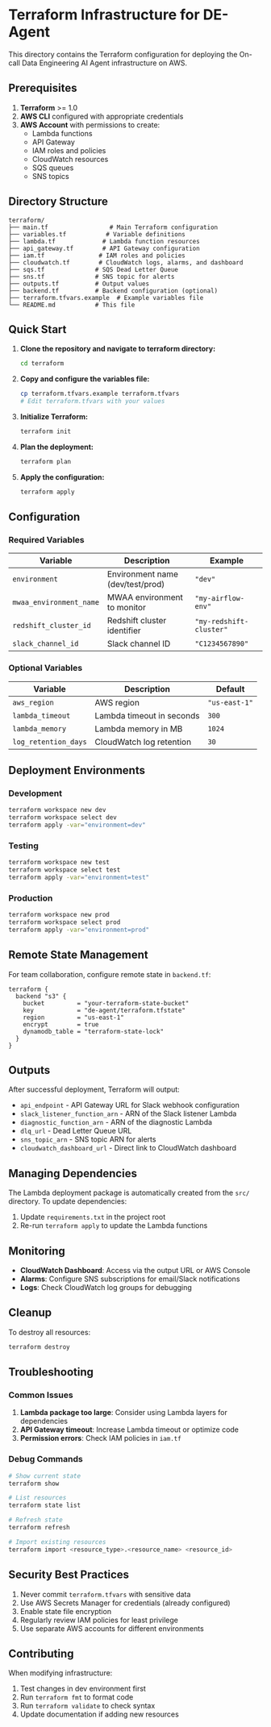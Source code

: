 # Terraform Infrastructure for DE-Agent

This directory contains the Terraform configuration for deploying the On-call Data Engineering AI Agent infrastructure on AWS.

## Prerequisites

1. **Terraform** >= 1.0
2. **AWS CLI** configured with appropriate credentials
3. **AWS Account** with permissions to create:
   - Lambda functions
   - API Gateway
   - IAM roles and policies
   - CloudWatch resources
   - SQS queues
   - SNS topics

## Directory Structure

```
terraform/
├── main.tf                 # Main Terraform configuration
├── variables.tf           # Variable definitions
├── lambda.tf             # Lambda function resources
├── api_gateway.tf        # API Gateway configuration
├── iam.tf               # IAM roles and policies
├── cloudwatch.tf        # CloudWatch logs, alarms, and dashboard
├── sqs.tf              # SQS Dead Letter Queue
├── sns.tf              # SNS topic for alerts
├── outputs.tf          # Output values
├── backend.tf          # Backend configuration (optional)
├── terraform.tfvars.example  # Example variables file
└── README.md           # This file
```

## Quick Start

1. **Clone the repository and navigate to terraform directory:**
   ```bash
   cd terraform
   ```

2. **Copy and configure the variables file:**
   ```bash
   cp terraform.tfvars.example terraform.tfvars
   # Edit terraform.tfvars with your values
   ```

3. **Initialize Terraform:**
   ```bash
   terraform init
   ```

4. **Plan the deployment:**
   ```bash
   terraform plan
   ```

5. **Apply the configuration:**
   ```bash
   terraform apply
   ```

## Configuration

### Required Variables

| Variable | Description | Example |
|----------|-------------|---------|
| `environment` | Environment name (dev/test/prod) | `"dev"` |
| `mwaa_environment_name` | MWAA environment to monitor | `"my-airflow-env"` |
| `redshift_cluster_id` | Redshift cluster identifier | `"my-redshift-cluster"` |
| `slack_channel_id` | Slack channel ID | `"C1234567890"` |

### Optional Variables

| Variable | Description | Default |
|----------|-------------|----------|
| `aws_region` | AWS region | `"us-east-1"` |
| `lambda_timeout` | Lambda timeout in seconds | `300` |
| `lambda_memory` | Lambda memory in MB | `1024` |
| `log_retention_days` | CloudWatch log retention | `30` |

## Deployment Environments

### Development
```bash
terraform workspace new dev
terraform workspace select dev
terraform apply -var="environment=dev"
```

### Testing
```bash
terraform workspace new test
terraform workspace select test
terraform apply -var="environment=test"
```

### Production
```bash
terraform workspace new prod
terraform workspace select prod
terraform apply -var="environment=prod"
```

## Remote State Management

For team collaboration, configure remote state in `backend.tf`:

```hcl
terraform {
  backend "s3" {
    bucket         = "your-terraform-state-bucket"
    key            = "de-agent/terraform.tfstate"
    region         = "us-east-1"
    encrypt        = true
    dynamodb_table = "terraform-state-lock"
  }
}
```

## Outputs

After successful deployment, Terraform will output:

- `api_endpoint` - API Gateway URL for Slack webhook configuration
- `slack_listener_function_arn` - ARN of the Slack listener Lambda
- `diagnostic_function_arn` - ARN of the diagnostic Lambda
- `dlq_url` - Dead Letter Queue URL
- `sns_topic_arn` - SNS topic ARN for alerts
- `cloudwatch_dashboard_url` - Direct link to CloudWatch dashboard

## Managing Dependencies

The Lambda deployment package is automatically created from the `src/` directory. To update dependencies:

1. Update `requirements.txt` in the project root
2. Re-run `terraform apply` to update the Lambda functions

## Monitoring

- **CloudWatch Dashboard**: Access via the output URL or AWS Console
- **Alarms**: Configure SNS subscriptions for email/Slack notifications
- **Logs**: Check CloudWatch log groups for debugging

## Cleanup

To destroy all resources:

```bash
terraform destroy
```

## Troubleshooting

### Common Issues

1. **Lambda package too large**: Consider using Lambda layers for dependencies
2. **API Gateway timeout**: Increase Lambda timeout or optimize code
3. **Permission errors**: Check IAM policies in `iam.tf`

### Debug Commands

```bash
# Show current state
terraform show

# List resources
terraform state list

# Refresh state
terraform refresh

# Import existing resources
terraform import <resource_type>.<resource_name> <resource_id>
```

## Security Best Practices

1. Never commit `terraform.tfvars` with sensitive data
2. Use AWS Secrets Manager for credentials (already configured)
3. Enable state file encryption
4. Regularly review IAM policies for least privilege
5. Use separate AWS accounts for different environments

## Contributing

When modifying infrastructure:

1. Test changes in dev environment first
2. Run `terraform fmt` to format code
3. Run `terraform validate` to check syntax
4. Update documentation if adding new resources